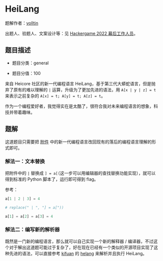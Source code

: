 # HeiLang

题解作者：[volltin](https://github.com/volltin)

出题人、验题人、文案设计等：见 [Hackergame 2022 幕后工作人员](../../credits.pdf)。

## 题目描述

- 题目分类：general

- 题目分值：100

来自 Heicore 社区的新一代编程语言 HeiLang，基于第三代大蟒蛇语言，但是抛弃了原有的难以理解的 `|` 运算，升级为了更加先进的语法，用 `A[x | y | z] = t` 来表示之前复杂的 `A[x] = t; A[y] = t; A[z] = t`。

作为一个编程爱好者，我觉得实在是太酷了，很符合我对未来编程语言的想象，科技并带着趣味。

## 题解

这道题目只需要把 [附件](src/getflag.hei.py) 中的新一代编程语言改回现有的落后的编程语言理解的形式即可。

### 解法一：文本替换

把附件中的 `|` 替换成 `] = a[`（这一步可以用编辑器的查找替换功能实现），就可以得到标准的 Python 脚本了，运行即可得到 flag。

参考：
```python
a[1 | 2 | 3] = 4

# replace(" | ", "] = a["))

a[1] = a[2] = a[3] = 4
```

### 解法二：编写新的解析器

既然是一门新的编程语言，那么就可以自己实现一个新的解释器 / 编译器，不过这个对于解出这道题可能过于复杂了，好在现在已经有一个类似的开源项目实现了这种先进的语法，可以直接参考 [kifuan](https://github.com/kifuan) 的 [helang](https://github.com/kifuan/helang) 来解析并且执行 HeiLang。
